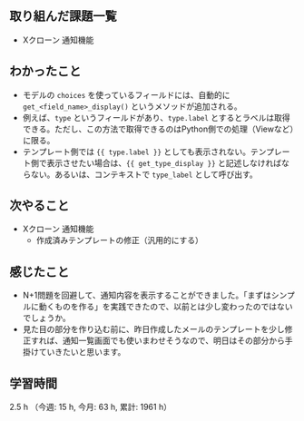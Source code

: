 ## 取り組んだ課題一覧
- Xクローン 通知機能

## わかったこと
- モデルの `choices` を使っているフィールドには、自動的に `get_<field_name>_display()` というメソッドが追加される。
- 例えば、`type` というフィールドがあり、`type.label` とするとラベルは取得できる。ただし、この方法で取得できるのはPython側での処理（Viewなど）に限る。    
- テンプレート側では `{{ type.label }}` としても表示されない。テンプレート側で表示させたい場合は、`{{ get_type_display }}` と記述しなければならない。あるいは、コンテキストで `type_label` として呼び出す。

## 次やること
- Xクローン 通知機能
    - 作成済みテンプレートの修正（汎用的にする）
    
## 感じたこと
- N+1問題を回避して、通知内容を表示することができました。「まずはシンプルに動くものを作る」を実践できたので、以前とは少し変わったのではないでしょうか。
- 見た目の部分を作り込む前に、昨日作成したメールのテンプレートを少し修正すれば、通知一覧画面でも使いまわせそうなので、明日はその部分から手掛けていきたいと思います。

## 学習時間
2.5 h （今週: 15 h, 今月: 63 h, 累計: 1961 h）